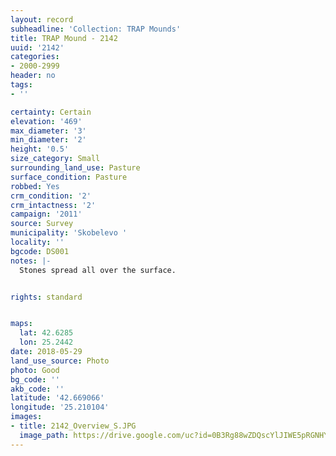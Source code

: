 ```yaml
---
layout: record
subheadline: 'Collection: TRAP Mounds'
title: TRAP Mound - 2142
uuid: '2142'
categories:
- 2000-2999
header: no
tags:
- ''

certainty: Certain
elevation: '469'
max_diameter: '3'
min_diameter: '2'
height: '0.5'
size_category: Small
surrounding_land_use: Pasture
surface_condition: Pasture
robbed: Yes
crm_condition: '2'
crm_intactness: '2'
campaign: '2011'
source: Survey
municipality: 'Skobelevo '
locality: ''
bgcode: DS001
notes: |-
  Stones spread all over the surface.


rights: standard


maps:
  lat: 42.6285
  lon: 25.2442
date: 2018-05-29
land_use_source: Photo
photo: Good
bg_code: ''
akb_code: ''
latitude: '42.669066'
longitude: '25.210104'
images:
- title: 2142_Overview_S.JPG
  image_path: https://drive.google.com/uc?id=0B3Rg88wZDQscYlJIWE5pRGNHYTA
---
```

